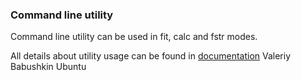 ### Command line utility
Command line utility can be used in fit, calc and fstr modes.

All details about utility usage can be found in [documentation](https://tech.yandex.com/catboost/doc/dg/concepts/cli-reference-docpage/)
Valeriy Babushkin Ubuntu
